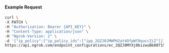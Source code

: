 <!-- Generated by nd gen api-examples. DO NOT EDIT. -->
#### Example Request
```bash
curl \
-X PATCH \
-H "Authorization: Bearer {API_KEY}" \
-H "Content-Type: application/json" \
-H "Ngrok-Version: 2" \
-d '{"ip_policy":{"ip_policy_ids":["ipp_2QZJ0JMWPH2at4OfpWf8quccZiZ"]}}' \
https://api.ngrok.com/endpoint_configurations/ec_2QZJ0MYXj0bizwuBb8071SKHpXB
